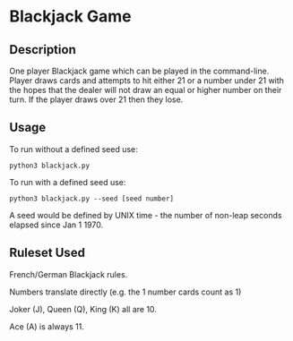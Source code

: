 # Blackjack Game

## Description

One player Blackjack game which can be played in the command-line. Player draws cards and attempts to hit either 21 or a number under 21 with the hopes that the dealer will not draw an equal or higher number on their turn. If the player draws over 21 then they lose.

## Usage

To run without a defined seed use:

```
python3 blackjack.py
```

To run with a defined seed use:

```
python3 blackjack.py --seed [seed number]
```

A seed would be defined by UNIX time - the number of non-leap seconds elapsed since Jan 1 1970.

## Ruleset Used

French/German Blackjack rules.

Numbers translate directly (e.g. the 1 number cards count as 1)

Joker (J), Queen (Q), King (K) all are 10.

Ace (A) is always 11.

